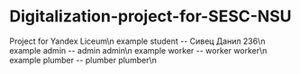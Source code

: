 # Digitalization-project-for-SESC-NSU
Project for Yandex Liceum\n
example student -- Сивец Данил 236\n
example admin -- admin admin\n
example worker -- worker worker\n
example plumber -- plumber plumber\n

